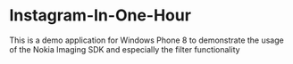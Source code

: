 Instagram-In-One-Hour
=====================

This is a demo application for Windows Phone 8 to demonstrate the usage of the Nokia Imaging SDK and especially the filter functionality
